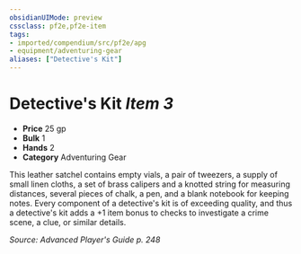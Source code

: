 ```yaml
---
obsidianUIMode: preview
cssclass: pf2e,pf2e-item
tags:
- imported/compendium/src/pf2e/apg
- equipment/adventuring-gear
aliases: ["Detective's Kit"]
---
```

# Detective's Kit *Item 3*  

- **Price** 25 gp
- **Bulk** 1
- **Hands** 2
- **Category** Adventuring Gear

This leather satchel contains empty vials, a pair of tweezers, a supply of small linen cloths, a set of brass calipers and a knotted string for measuring distances, several pieces of chalk, a pen, and a blank notebook for keeping notes. Every component of a detective's kit is of exceeding quality, and thus a detective's kit adds a +1 item bonus to checks to investigate a crime scene, a clue, or similar details.

*Source: Advanced Player's Guide p. 248*